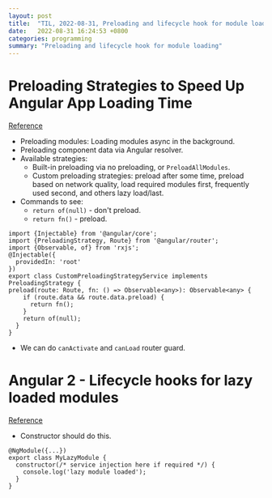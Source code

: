 ```yaml
---
layout: post
title:  "TIL, 2022-08-31, Preloading and lifecycle hook for module loading"
date:   2022-08-31 16:24:53 +0800
categories: programming
summary: "Preloading and lifecycle hook for module loading"
---
```


# Preloading Strategies to Speed Up Angular App Loading Time
[Reference](https://blog.bitsrc.io/preloading-strategies-boost-up-angular-app-loading-time-ffb19da63155)

- Preloading modules: Loading modules async in the background.
- Preloading component data via Angular resolver.
- Available strategies:
  - Built-in preloading via no preloading, or `PreloadAllModules`.
  - Custom preloading strategies: preload after some time, preload based on network quality, load required modules first, frequently used second, and others lazy load/last.
- Commands to see:
  - `return of(null)` - don't preload.
  - `return fn()` - preload.

```
import {Injectable} from '@angular/core';
import {PreloadingStrategy, Route} from '@angular/router';
import {Observable, of} from 'rxjs';
@Injectable({
  providedIn: 'root'
})
export class CustomPreloadingStrategyService implements PreloadingStrategy {
preload(route: Route, fn: () => Observable<any>): Observable<any> {
    if (route.data && route.data.preload) {
      return fn();
    }
    return of(null);
  }
}
```

- We can do `canActivate` and `canLoad` router guard.

# Angular 2 - Lifecycle hooks for lazy loaded modules
[Reference](https://stackoverflow.com/questions/47094998/angular-2-lifecycle-hooks-for-lazy-loaded-modules)

- Constructor should do this.

```
@NgModule({...})
export class MyLazyModule {
  constructor(/* service injection here if required */) {
    console.log('lazy module loaded');
  }
}
```
